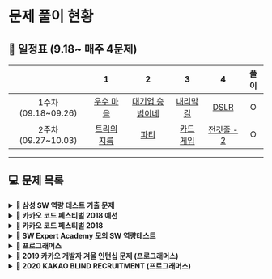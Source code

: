 # 문제 풀이 현황
## **📅 일정표 (9.18~ 매주 4문제)**
| |1|2|3|4|풀이|
|:-:|:-:|:-:|:-:|:-:| :-: |
|1주차(09.18~09.26)|[우수 마을](https://www.acmicpc.net/problem/1949)|[대기업 승범이네](https://www.acmicpc.net/problem/17831)|[내리막길](https://www.acmicpc.net/problem/1520)|[DSLR](https://www.acmicpc.net/problem/9019)|  O |
|2주차(09.27~10.03)|[트리의 지름](https://www.acmicpc.net/problem/1167)|[파티](https://www.acmicpc.net/problem/1238)|[카드 게임](https://www.acmicpc.net/problem/16566)|[전깃줄 - 2](https://www.acmicpc.net/problem/2568)|  O |
------

## **💻 문제 목록**

<details markdown="1">
<summary><strong>📄 삼성 SW 역량 테스트 기출 문제</strong></summary>

| 문제 번호 |      제목       |                  URL                  | 풀이 |
| :-------: | :-------------: | :-----------------------------------: | :-: |
|   13460   |   구슬 탈출 2   | https://www.acmicpc.net/problem/13460 | O |  
|   12100   |   2048(Easy)    | https://www.acmicpc.net/problem/12100 |   O |
|   3190    |       뱀        | https://www.acmicpc.net/problem/3190  |    O |
|   13458   |    시험 감독    | https://www.acmicpc.net/problem/13458 |     O |
|   14499   |  주사위 굴리기  | https://www.acmicpc.net/problem/14499 |    O |
|   14500   |   테트로미노    | https://www.acmicpc.net/problem/14500 |    O |
|   14501   |      퇴사       | https://www.acmicpc.net/problem/14501 |    O |
|   14502   |     연구소      | https://www.acmicpc.net/problem/14502 |   O |
|   14503   |   로봇 청소기   | https://www.acmicpc.net/problem/14503 |     O |
|   14888   | 연산자 끼워넣기 | https://www.acmicpc.net/problem/14888 |   O |
|   14889   | 스타트와 링크 | https://www.acmicpc.net/problem/14889 |     O |
|   14890   | 경사로 | https://www.acmicpc.net/problem/14890 |     O |
|   14891   | 톱니바퀴 | https://www.acmicpc.net/problem/14891 |   O |
|   15683   | 감시 | https://www.acmicpc.net/problem/15683	 |    O |
|   15684   | 사다리 조작 | https://www.acmicpc.net/problem/15684 |    O | 
|   15685   | 드래곤 커브 | https://www.acmicpc.net/problem/15685 |   O |
|   15686   | 치킨 배달 | https://www.acmicpc.net/problem/15686 |     O |
|   5373   | 큐빙 | https://www.acmicpc.net/problem/5373 |    O |
|   16234   | 인구 이동 | https://www.acmicpc.net/problem/16234 | O |   
|   16235   | 나무 재테크 | https://www.acmicpc.net/problem/16235 |   O |  
|   16236   | 아기 상어 | https://www.acmicpc.net/problem/16236 |    O |
|   17144   | 미세먼지 안녕! | https://www.acmicpc.net/problem/17144 |   O |  
|   17143   | 낚시왕 | https://www.acmicpc.net/problem/17143 |      O |
|   17140   | 이차원 배열과 연산 | https://www.acmicpc.net/problem/17140 |  O |  
|   17142   | 연구소 3 | https://www.acmicpc.net/problem/17142 |     O |
|   17779   | 게리맨더링 2 | https://www.acmicpc.net/problem/17779 |     O |
|   17837   | 새로운 게임 2 | https://www.acmicpc.net/problem/17837 |    O |
|   17822   | 원판 돌리기 | https://www.acmicpc.net/problem/17822 |      O |
|   17825   | 주사위 윷놀이 | https://www.acmicpc.net/problem/17825 |    O |
|   19235   | 모노미노도미노 | https://www.acmicpc.net/problem/19235 |     O |
|   19236   | 청소년 상어 | https://www.acmicpc.net/problem/19236 |    O |
|   19237   | 어른 상어 | https://www.acmicpc.net/problem/19237 |    O |
|   19238   | 스타트 택시 | https://www.acmicpc.net/problem/19238 |     O |
------
</details>

<details markdown="1">
<summary><strong>📄 카카오 코드 페스티벌 2018 예선</strong></summary>

| 문제 번호 |   제목    |               URL                | 풀이 |
| :-------: | :-------: | :------------------------------: | :-: |
|   15953   | 상금 헌터 | http://acmicpc.net/problem/15953 |    O |  
|   15954   |  인형들   | http://acmicpc.net/problem/15954 |    O |

------
</details>

<details markdown="1">
<summary><strong>📄 카카오 코드 페스티벌 2018</strong></summary>

| 문제 번호 |         제목         |               URL                | 풀이 |
| :-------: | :------------------: | :------------------------------: | :-: |
|   15997   |      승부 예측       | http://acmicpc.net/problem/15997 |     O |
|   15998   |      카카오머니      | http://acmicpc.net/problem/15998 |     O |

------
</details>

<details markdown="1">
<summary><strong>📄 SW Expert Academy 모의 SW 역량테스트 </strong></summary>

| 문제 번호 |         제목         |                             URL                              | 풀이 |
| :-------: | :------------------: | :----------------------------------------------------------: | :-: |
|   1949    |     등산로 조성      | [클릭](https://swexpertacademy.com/main/code/problem/problemDetail.do?contestProbId=AV5PoOKKAPIDFAUq) |   O |
|   1953    |     탈주범 검거      | [클릭](https://swexpertacademy.com/main/code/problem/problemDetail.do?contestProbId=AV5PpLlKAQ4DFAUq) |    O |
|   2105    |     디저트 카페      | [클릭](https://swexpertacademy.com/main/code/problem/problemDetail.do?contestProbId=AV5VwAr6APYDFAWu) |    O |
|   2112    |      보호 필름       | [클릭](https://swexpertacademy.com/main/code/problem/problemDetail.do?contestProbId=AV5V1SYKAaUDFAWu) |     O |
|   2117    |    홈 방범 서비스    | [클릭](https://swexpertacademy.com/main/code/problem/problemDetail.do?contestProbId=AV5V61LqAf8DFAWu) |     O |
|   2382    |     미생물 격리      | [클릭](https://swexpertacademy.com/main/code/problem/problemDetail.do?contestProbId=AV597vbqAH0DFAVl) |     O |
|   2383    |    점심 식사시간     | [클릭](https://swexpertacademy.com/main/code/problem/problemDetail.do?contestProbId=AV5-BEE6AK0DFAVl) |   O |
|   4013    |     특이한 자석      | [클릭](https://swexpertacademy.com/main/code/problem/problemDetail.do?contestProbId=AWIeV9sKkcoDFAVH) |      O |
|   4014    |     활주로 건설      | [클릭](https://swexpertacademy.com/main/code/problem/problemDetail.do?contestProbId=AWIeW7FakkUDFAVH) |     O |
|   5644    |      무선 충전       | [클릭](https://swexpertacademy.com/main/code/problem/problemDetail.do?contestProbId=AWXRDL1aeugDFAUo) |     O |
|   5648    | 원자 소멸 시뮬레이션 | [클릭](https://swexpertacademy.com/main/code/problem/problemDetail.do?contestProbId=AWXRFInKex8DFAUo) |   O |
|   5650    |      핀볼 게임       | [클릭](https://swexpertacademy.com/main/code/problem/problemDetail.do?contestProbId=AWXRF8s6ezEDFAUo) |    O |
|   5653    |     줄기세포배양     | [클릭](https://swexpertacademy.com/main/code/problem/problemDetail.do?contestProbId=AWXRJ8EKe48DFAUo) |    O |
|   5656    |      벽돌 깨기       | [클릭](https://swexpertacademy.com/main/code/problem/problemDetail.do?contestProbId=AWXRQm6qfL0DFAUo) |    O |
|   5658    |  보물상자 비밀번호   | [클릭](https://swexpertacademy.com/main/code/problem/problemDetail.do?contestProbId=AWXRUN9KfZ8DFAUo) |    O |

------
</details>

<details markdown="1">
<summary><strong>📄 프로그래머스</strong></summary>

|    제목    |                           URL                            | 풀이 |
| :--------: | :------------------------------------------------------: | :-: |
| 가장 큰 수 | https://programmers.co.kr/learn/courses/30/lessons/42746 |    O |
|    카펫    | https://programmers.co.kr/learn/courses/30/lessons/42842 |    O |
|  조이스틱  | https://programmers.co.kr/learn/courses/30/lessons/42860 |     O |
|  숫자야구  | https://programmers.co.kr/learn/courses/30/lessons/42841  |  O |
|  타겟 넘버  | https://programmers.co.kr/learn/courses/30/lessons/43165  |   O |
|  N으로 표현 | https://programmers.co.kr/learn/courses/30/lessons/42895 |     O |
| 타일 장식물 | https://programmers.co.kr/learn/courses/30/lessons/43104  |   O |
| 전화번호 목록 | https://programmers.co.kr/learn/courses/30/lessons/42577 |  O |
|  네트워크  |https://programmers.co.kr/learn/courses/30/lessons/43162 |      O |
|    위장    | https://programmers.co.kr/learn/courses/30/lessons/42578 |  O |
|  단어변환  | https://programmers.co.kr/learn/courses/30/lessons/43163  |    O |
|    탑    | https://programmers.co.kr/learn/courses/30/lessons/42588 |     O |
| H-Index | https://programmers.co.kr/learn/courses/30/lessons/42747 |  O |
| 입국 심사 | https://programmers.co.kr/learn/courses/30/lessons/43238 |  O |
| 예산 | https://programmers.co.kr/learn/courses/30/lessons/43237 | O |

------
</details>



<details markdown="1">
<summary><strong>📄 2019 카카오 개발자 겨울 인턴십 문제 (프로그래머스)</strong></summary>

|         문제         | 레벨 |                           URL                            | 풀이 |
| :------------------: | :--: | :------------------------------------------------------: |  :-: |
| 크레인 인형뽑기 게임 |  1   | https://programmers.co.kr/learn/courses/30/lessons/64061 |     O |
|         튜플         |  2   | https://programmers.co.kr/learn/courses/30/lessons/64065 |    O |
|     불량 사용자      |  3   | https://programmers.co.kr/learn/courses/30/lessons/64064 |     O |
|     호텔 방 배정     |  3   | https://programmers.co.kr/learn/courses/30/lessons/64063 |   O |
|   징검다리 건너기    |  4   | https://programmers.co.kr/learn/courses/30/lessons/64062 |     O |

------
</details>


<details markdown="1">
<summary><strong>📄 2020 KAKAO BLIND RECRUITMENT (프로그래머스)</summary></strong>

|      문제      | 레벨 |                           URL                            | 풀이 |
| :------------: | :--: | :------------------------------------------------------: | :-: |
|  문자열 압축   |  2   | https://programmers.co.kr/learn/courses/30/lessons/60057 |    O |
|   괄호 변환    |  2   | https://programmers.co.kr/learn/courses/30/lessons/60058 |      O |
| 자물쇠와 열쇠  |  3   | https://programmers.co.kr/learn/courses/30/lessons/60059 |    O |
| 기둥과 보 설치 |  3   | https://programmers.co.kr/learn/courses/30/lessons/60061 |     O |
|   외벽 점검    |  3   | https://programmers.co.kr/learn/courses/30/lessons/60062 |   O |
| 블록 이동하기  |  3   | https://programmers.co.kr/learn/courses/30/lessons/60063 |   O |
|   가사 검색    |  4   | https://programmers.co.kr/learn/courses/30/lessons/60060 |     O |
